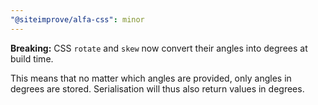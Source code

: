 ```yaml
---
"@siteimprove/alfa-css": minor
---
```


**Breaking:** CSS `rotate` and `skew` now convert their angles into degrees at build time.

This means that no matter which angles are provided, only angles in degrees are stored. Serialisation will thus also return values in degrees.
